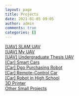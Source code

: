 ```yaml
---
layout: page
title: Projects
date: 2021-01-05 09:05
author: admin
comments: true
categories: []
---
```

<!-- wp:paragraph -->
<p><a href="http://donghao.tech/uav-slam-uav/">[UAV] SLAM UAV</a><br><a href="http://donghao.tech/uav-slam-uav/">[UAV] My UAV</a><br><a href="http://donghao.tech/uav-undergraduate-thesis-uav/">[UAV] Undergraduate Thesis UAV</a><br><a href="http://donghao.tech/car-smart-cars/">[Car] Smart Cars</a><br><a href="http://donghao.tech/car-dgo-purchasing-robot/">[Car] Dgo Purchasing Robot</a><br><a href="http://donghao.tech/car-remote-control-car/">[Car] Remote-Control Car</a><br><a href="http://donghao.tech/car-robot-in-high-school/">[Car] Robot in High School</a><br><a href="http://donghao.tech/3d-printer/">3D Printer</a><br><a href="http://donghao.tech/other-small-projects/">Other Small Projects</a></p>
<!-- /wp:paragraph -->
